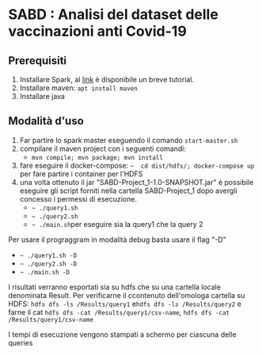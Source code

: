 # SABD : Analisi del dataset delle vaccinazioni anti Covid-19

## Prerequisiti

1. Installare Spark, al [link](https://computingforgeeks.com/how-to-install-apache-spark-on-ubuntu-debian/) è disponibile un breve tutorial.
2. Installare maven: `apt install maven`
3. Installare java

## Modalità d'uso 


1. Far partire lo spark master eseguendo il comando `start-master.sh`
2. compilare il maven project con i seguenti comandi: 
    - `mvn compile; mvn package; mvn install`
3. fare eseguire il docker-compose: `~  cd dist/hdfs/; docker-compose up`
      per fare partire i container per l'HDFS
4. una volta ottenuto il jar "SABD-Project_1-1.0-SNAPSHOT.jar" è possibile eseguire gli script forniti nella cartella SABD-Project_1 dopo avergli concesso i permessi di esecuzione.
    - `~ ./query1.sh`
    - `~ ./query2.sh`
    - `~ ./main.sh`per eseguire sia la query1 che la query 2

Per usare il prograggram in modalità debug basta usare il flag "-D"
- `~ ./query1.sh -D`
- `~ ./query2.sh -D`
- `~ ./main.sh -D` 

I risultati verranno esportati sia su hdfs che su una cartella locale denominata Result. 
Per verificarne il ccontenuto dell'omologa cartella su HDFS: `hdfs dfs -ls /Results/query1` e`hdfs dfs -ls /Results/query2` 
e farne il cat `hdfs dfs -cat /Results/query1/csv-name`, `hdfs dfs -cat /Results/query1/csv-name`

I tempi di esecuzione vengono stampati a schermo per ciascuna delle queries

    